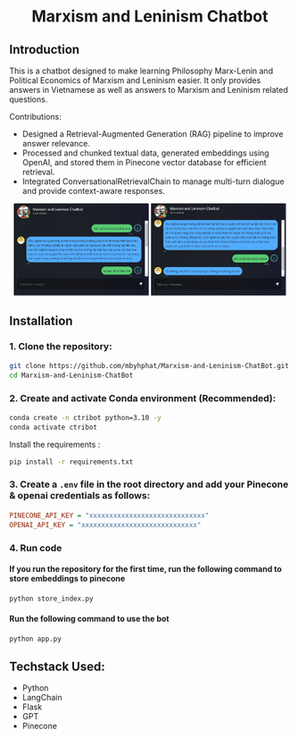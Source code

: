 <div align="center">
    <h1>Marxism and Leninism Chatbot</h1>
</div>

## **Introduction**
This is a chatbot designed to make learning Philosophy Marx-Lenin and Political Economics of Marxism and Leninism easier. It only provides answers in Vietnamese as well as answers to Marxism and Leninism related questions. 

Contributions:
* Designed a Retrieval-Augmented Generation (RAG) pipeline to improve answer relevance.
* Processed and chunked textual data, generated embeddings using OpenAI, and stored them in Pinecone vector database for efficient retrieval.
* Integrated ConversationalRetrievalChain to manage multi-turn dialogue and provide context-aware responses.
  
<p align="center">
    <img src="assets/web example 1.png" width="48%">
    <img src="assets/web example 2.jpg" width="48%">
</p>

## **Installation**

### **1. Clone the repository:**

```bash
git clone https://github.com/mbyhphat/Marxism-and-Leninism-ChatBot.git
cd Marxism-and-Leninism-ChatBot
```

### **2. Create and activate Conda environment (Recommended):**

```bash
conda create -n ctribot python=3.10 -y
conda activate ctribot
```
Install the requirements :

```bash
pip install -r requirements.txt
```

### **3. Create a `.env` file in the root directory and add your Pinecone & openai credentials as follows:**

```ini
PINECONE_API_KEY = "xxxxxxxxxxxxxxxxxxxxxxxxxxxxx"
OPENAI_API_KEY = "xxxxxxxxxxxxxxxxxxxxxxxxxxxxx"
```
### **4. Run code**

#### If you run the repository for the first time, run the following command to store embeddings to pinecone

```bash
python store_index.py
```

#### Run the following command to use the bot

```bash
python app.py
```

## Techstack Used:
- Python
- LangChain
- Flask
- GPT
- Pinecone
